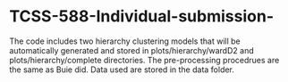 # TCSS-588-Individual-submission-


The code includes two hierarchy clustering models that will be automatically generated and stored in plots/hierarchy/wardD2 and plots/hierarchy/complete directories. The pre-processing procedrues are the same as Buie did. Data used are stored in the data folder. 

